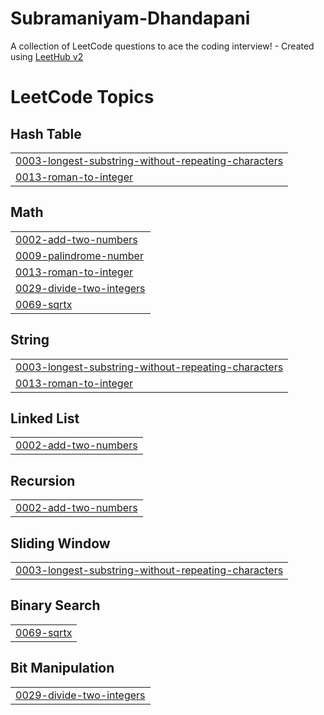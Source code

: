 # Subramaniyam-Dhandapani
A collection of LeetCode questions to ace the coding interview! - Created using [LeetHub v2](https://github.com/arunbhardwaj/LeetHub-2.0)

<!---LeetCode Topics Start-->
# LeetCode Topics
## Hash Table
|  |
| ------- |
| [0003-longest-substring-without-repeating-characters](https://github.com/Dhayal18/Subramaniyam-Dhandapani/tree/master/0003-longest-substring-without-repeating-characters) |
| [0013-roman-to-integer](https://github.com/Dhayal18/Subramaniyam-Dhandapani/tree/master/0013-roman-to-integer) |
## Math
|  |
| ------- |
| [0002-add-two-numbers](https://github.com/Dhayal18/Subramaniyam-Dhandapani/tree/master/0002-add-two-numbers) |
| [0009-palindrome-number](https://github.com/Dhayal18/Subramaniyam-Dhandapani/tree/master/0009-palindrome-number) |
| [0013-roman-to-integer](https://github.com/Dhayal18/Subramaniyam-Dhandapani/tree/master/0013-roman-to-integer) |
| [0029-divide-two-integers](https://github.com/Dhayal18/Subramaniyam-Dhandapani/tree/master/0029-divide-two-integers) |
| [0069-sqrtx](https://github.com/Dhayal18/Subramaniyam-Dhandapani/tree/master/0069-sqrtx) |
## String
|  |
| ------- |
| [0003-longest-substring-without-repeating-characters](https://github.com/Dhayal18/Subramaniyam-Dhandapani/tree/master/0003-longest-substring-without-repeating-characters) |
| [0013-roman-to-integer](https://github.com/Dhayal18/Subramaniyam-Dhandapani/tree/master/0013-roman-to-integer) |
## Linked List
|  |
| ------- |
| [0002-add-two-numbers](https://github.com/Dhayal18/Subramaniyam-Dhandapani/tree/master/0002-add-two-numbers) |
## Recursion
|  |
| ------- |
| [0002-add-two-numbers](https://github.com/Dhayal18/Subramaniyam-Dhandapani/tree/master/0002-add-two-numbers) |
## Sliding Window
|  |
| ------- |
| [0003-longest-substring-without-repeating-characters](https://github.com/Dhayal18/Subramaniyam-Dhandapani/tree/master/0003-longest-substring-without-repeating-characters) |
## Binary Search
|  |
| ------- |
| [0069-sqrtx](https://github.com/Dhayal18/Subramaniyam-Dhandapani/tree/master/0069-sqrtx) |
## Bit Manipulation
|  |
| ------- |
| [0029-divide-two-integers](https://github.com/Dhayal18/Subramaniyam-Dhandapani/tree/master/0029-divide-two-integers) |
<!---LeetCode Topics End-->